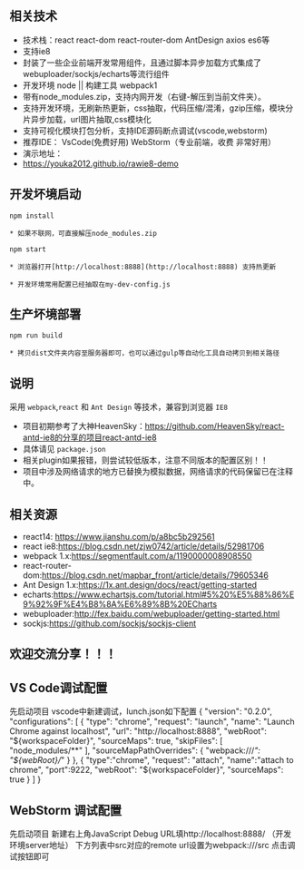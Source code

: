 ## 相关技术
* 技术栈：react react-dom react-router-dom AntDesign axios es6等
* 支持ie8
* 封装了一些企业前端开发常用组件，且通过脚本异步加载方式集成了webuploader/sockjs/echarts等流行组件
* 开发环境 node || 构建工具 webpack1
* 带有node_modules.zip，支持内网开发（右键-解压到当前文件夹）。
* 支持开发环境，无刷新热更新，css抽取，代码压缩/混淆，gzip压缩，模块分片异步加载，url图片抽取,css模块化
* 支持可视化模块打包分析，支持IDE源码断点调试(vscode,webstorm)
* 推荐IDE： VsCode(免费好用) WebStorm（专业前端，收费 非常好用）
* 演示地址：
* https://youka2012.github.io/rawie8-demo

## 开发坏境启动
`npm install`

	* 如果不联网，可直接解压node_modules.zip

`npm start`

	* 浏览器打开[http://localhost:8888](http://localhost:8888) 支持热更新

	* 开发环境常用配置已经抽取在my-dev-config.js

## 生产坏境部署
`npm run build`

	* 拷贝dist文件夹内容至服务器即可，也可以通过gulp等自动化工具自动拷贝到相关路径


## 说明

采用 `webpack`,`react` 和 `Ant Design` 等技术，兼容到浏览器 `IE8`
* 项目初期参考了大神HeavenSky：https://github.com/HeavenSky/react-antd-ie8的分享的项目react-antd-ie8
* 具体请见 `package.json`
* 相关plugin如果报错，则尝试较低版本，注意不同版本的配置区别！！
* 项目中涉及网络请求的地方已替换为模拟数据，网络请求的代码保留已在注释中。

## 相关资源

* react14: https://www.jianshu.com/p/a8bc5b292561  
* react ie8:https://blog.csdn.net/zjw0742/article/details/52981706
* webpack 1.x:https://segmentfault.com/a/1190000008908550
* react-router-dom:https://blog.csdn.net/mapbar_front/article/details/79605346
* Ant Design 1.x:https://1x.ant.design/docs/react/getting-started
* echarts:https://www.echartsjs.com/tutorial.html#5%20%E5%88%86%E9%92%9F%E4%B8%8A%E6%89%8B%20ECharts
* webuploader:http://fex.baidu.com/webuploader/getting-started.html
* sockjs:https://github.com/sockjs/sockjs-client

## 欢迎交流分享！！！

## VS Code调试配置
先启动项目
vscode中新建调试，lunch.json如下配置
{
    "version": "0.2.0",
    "configurations": [
        {
            "type": "chrome",
            "request": "launch",
            "name": "Launch Chrome against localhost",
            "url": "http://localhost:8888",
            "webRoot": "${workspaceFolder}",
            "sourceMaps": true,
            "skipFiles": [
                "node_modules/**"
            ],
            "sourceMapPathOverrides": {
                "webpack:///*": "${webRoot}/*"
            }
        },
        {
            "type":"chrome",
            "request": "attach",
            "name":"attach to chrome",
            "port":9222,
            "webRoot": "${workspaceFolder}",
            "sourceMaps": true
        }
    ]
}

## WebStorm 调试配置

先启动项目
新建右上角JavaScript Debug
URL填http://localhost:8888/ （开发环境server地址）
下方列表中src对应的remote url设置为webpack:///src
点击调试按钮即可